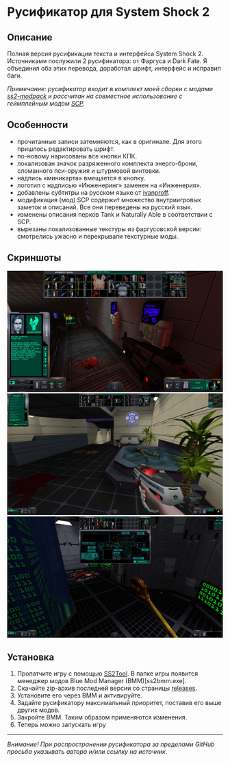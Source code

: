 # Русификатор для System Shock 2 

## Описание

Полная версия русификации текста и интерфейса System Shock 2. Источниками послужили 2 русификатора: от Фаргуса и Dark Fate. Я объединил оба этих перевода, доработал шрифт, интерфейс и исправил баги. 

*Примечание: русификатор входит в комплект моей сборки с модами [ss2-modpack](https://github.com/BroFox86/ss2-modpack) и рассчитан на совместное использование с геймплейным модом [SCP](https://www.systemshock.org/index.php?topic=7116.0).*

## Особенности

* прочитанные записи затемняются, как в оригинале. Для этого пришлось редактировать шрифт.
* по-новому нарисованы все кнопки КПК.
* локализован значок разряженного комплекта энерго-брони, сломанного пси-оружия и штурмовой винтовки.
* надпись «миникарта» вмещается в кнопку.
* логотип с надписью «Инженеринг» заменен на «Инженерия».
* добавлены субтитры на русском языке от [ivanproff](https://forum.zoneofgames.ru/profile/401396-ivanproff/).
* модификация (мод) SCP содержит множество внутриигровых заметок и описаний. Все они переведены на русский язык.
* изменены описания перков Tank и Naturally Able в соответствии с SCP.
* вырезаны локализованные текстуры из фаргусовской версии: смотрелись ужасно и перекрывали текстурные моды.

## Скриншоты

![Screenshot](https://github.com/BroFox86/ss2-rus/raw/master/screenshots/gui.jpg)
![Screenshot](https://github.com/BroFox86/ss2-rus/raw/master/screenshots/records.jpg)
![Screenshot](https://github.com/BroFox86/ss2-rus/raw/master/screenshots/map.jpg)

## Установка 

1. Пропатчите игру с помощью [SS2Tool](https://www.systemshock.org/index.php?topic=4141.0). В папке игры появится менеджер модов Blue Mod Manager (BMM)[ss2bmm.exe].
3. Скачайте zip-архив последней версии со страницы [releases](https://github.com/BroFox86/ss2-rus/releases).
3. Установите его через BMM и активируйте. 
4. Задайте русификатору максимальный приоритет, поставив его выше других модов.
5. Закройте BMM. Таким образом применяются изменения.
6. Теперь можно запускать игру
__________

*Внимание! При распространении русификатора за пределами GitHub просьба указывать автора и/или ссылку на источник.* 
